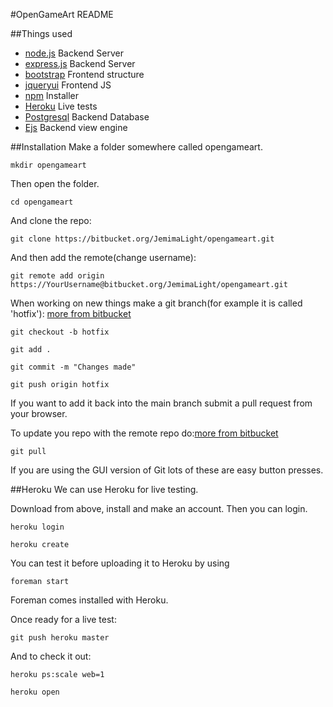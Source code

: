 #OpenGameArt README

##Things used
- [node.js](http://nodejs.org) Backend Server
- [express.js](http://expressjs.com) Backend Server 
- [bootstrap](http://twitter.github.com/bootstrap/) Frontend structure
- [jqueryui](http://jqueryui.com) Frontend JS
- [npm](https://npmjs.org) Installer
- [Heroku](https://toolbelt.heroku.com) Live tests
- [Postgresql](http://www.postgresql.org) Backend Database
- [Ejs](http://embeddedjs.com) Backend view engine

##Installation
Make a folder somewhere called opengameart.

	mkdir opengameart

Then open the folder.

	cd opengameart

And clone the repo:

	git clone https://bitbucket.org/JemimaLight/opengameart.git

And then add the remote(change username):

	git remote add origin https://YourUsername@bitbucket.org/JemimaLight/opengameart.git

When working on new things make a git branch(for example it is called 'hotfix'): [more from bitbucket](https://bitbucket.org/JemimaLight/opengameart/commits/featurebranches)

	git checkout -b hotfix

	git add .

	git commit -m "Changes made"

	git push origin hotfix

If you want to add it back into the main branch submit a pull request from your browser.

To update you repo with the remote repo do:[more from bitbucket](https://bitbucket.org/JemimaLight/opengameart/pull-requests)

	git pull

If you are using the GUI version of Git lots of these are easy button presses.

##Heroku
We can use Heroku for live testing.

Download from above, install and make an account. 
Then you can login.

	heroku login

	heroku create

You can test it before uploading it to Heroku by using

	foreman start

Foreman comes installed with Heroku.

Once ready for a live test:

	git push heroku master

And to check it out:

	heroku ps:scale web=1

	heroku open